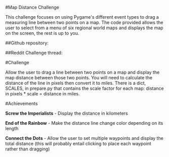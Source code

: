 #Map Distance Challenge

This challenge focuses on using Pygame's different event types to drag a measuring line between two points on a map. The code provided
 allows the user to select from a menu of six regional world maps and displays the map on the screen, the rest is up to you.

##Github repository: 

##Reddit Challenge thread: 

#Challenge

Allow the user to drag a line between two points on a map and display the map distance 
between those two points. You will need to calculate the distance of the line in pixels then convert it to miles.
 There is a dict, SCALES, in prepare.py that contains the scale factor for each map: distance in pixels * scale = 
 distance in miles.

#Achievements

**Screw the Imperialists** - Display the distance in kilometers 

**End of the Rainbow** - Make the distance line change color depending on its length

**Connect the Dots** - Allow the user to set multiple waypoints and display the total distance (this will probably entail clicking to place each waypoint rather than dragging)

